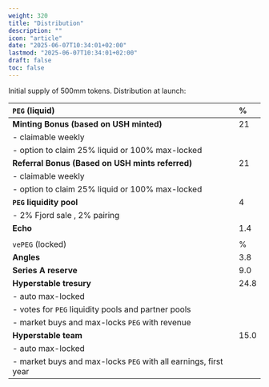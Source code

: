 ```yaml
---
weight: 320
title: "Distribution"
description: ""
icon: "article"
date: "2025-06-07T10:34:01+02:00"
lastmod: "2025-06-07T10:34:01+02:00"
draft: false
toc: false
---
```


Initial supply of 500mm tokens. Distribution at launch:

| `PEG` (liquid) | \% |
|:---------------|:----------|
| **Minting Bonus (based on USH minted)** | 21 |
| - claimable weekly ||
| - option to claim 25\% liquid or 100\% max-locked ||
| **Referral Bonus (Based on USH mints referred)** | 21 |
| - claimable weekly ||
| - option to claim 25\% liquid or 100\% max-locked ||
| **`PEG` liquidity pool** | 4 |
| - 2\% Fjord sale , 2\% pairing ||
| **Echo** | 1.4 |
|||
| `vePEG` (locked) | \% |
| **Angles** | 3.8 |
| **Series A reserve** | 9.0 |
| **Hyperstable tresury** | 24.8 |
| - auto max-locked ||
| - votes for `PEG` liquidity pools and partner pools ||
| - market buys and max-locks `PEG` with revenue ||
| **Hyperstable team** | 15.0 |
| - auto max-locked ||
| - market buys and max-locks `PEG` with all earnings, first year ||

